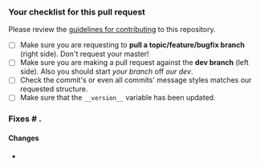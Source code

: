 ### Your checklist for this pull request
Please review the [guidelines for contributing](CONTRIBUTING.md) to this repository.

- [ ] Make sure you are requesting to **pull a topic/feature/bugfix branch** (right side). Don't request your master!
- [ ] Make sure you are making a pull request against the **dev branch** (left side). Also you should start *your branch* off *our dev*.
- [ ] Check the commit's or even all commits' message styles matches our requested structure.
- [ ] Make sure that the `__version__` variable has been updated.

### Fixes # .

#### Changes
- 

